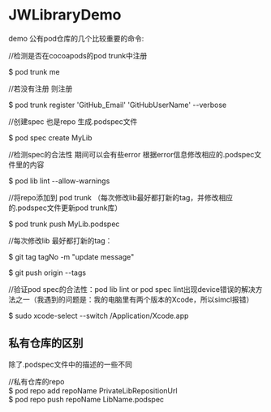 # JWLibraryDemo
demo
公有pod仓库的几个比较重要的命令:     

//检测是否在cocoapods的pod trunk中注册     

$ pod trunk me    

//若没有注册 则注册   

$ pod trunk register 'GitHub_Email' 'GitHubUserName' --verbose   

//创建spec 也是repo 生成.podspec文件   

$ pod spec create MyLib   

//检测spec的合法性 期间可以会有些error 根据error信息修改相应的.podspec文件里的内容  

$ pod lib lint --allow-warnings   

//将repo添加到 pod trunk （每次修改lib最好都打新的tag，并修改相应的.podspec文件更新pod trunk库）  

$ pod trunk push MyLib.podspec   


//每次修改lib 最好都打新的tag：   

$ git tag tagNo -m "update message"    
  
$ git push origin --tags    

//验证pod spec的合法性：pod lib lint or pod spec lint出现device错误的解决方法之一（我遇到的问题是：我的电脑里有两个版本的Xcode，所以simcl报错）   

$ sudo xcode-select --switch /Application/Xcode.app

## 私有仓库的区别 ##
除了.podspec文件中的描述的一些不同   

//私有仓库的repo   
$ pod repo add repoName PrivateLibRepositionUrl   
$ pod repo push repoName LibName.podspec


